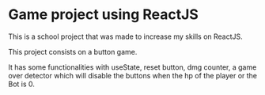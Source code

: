 # Game project using ReactJS

This is a school project that was made to increase my skills on ReactJS.

This project consists on a button game.

It has some functionalities with useState, reset button, dmg counter, a game over detector which will disable the buttons when the hp of the player or the Bot is 0.
